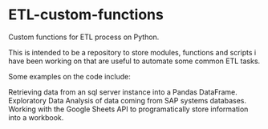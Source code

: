 # ETL-custom-functions
Custom functions for ETL process on Python.

This is intended to be a repository to store modules, functions and scripts i have been working on that are useful to automate some common ETL tasks.

Some examples on the code include:

Retrieving data from an sql server instance into a Pandas DataFrame.
Exploratory Data Analysis of data coming from SAP systems databases.
Working with the Google Sheets API to programatically store information into a workbook.
